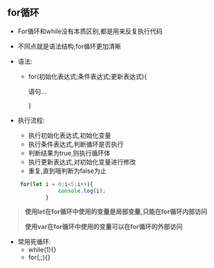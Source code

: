 ## for循环

- For循环和while没有本质区别,都是用来反复执行代码

- 不同点就是语法结构,for循环更加清晰

- 语法:

  - for(初始化表达式;条件表达式;更新表达式){

    语句...

    }
  
- 执行流程:

  - 执行初始化表达式,初始化变量
  - 执行条件表达式,判断循环是否执行
  - 判断结果为true,则执行循环体
  - 执行更新表达式,对初始化变量进行修改
  - 重复,直到哦判断为false为止

```js
	for(let i = 0;i<5;i++){
				console.log(i);
			}

```

> **使用let在for循环中使用的变量是局部变量,只能在for循环内部访问** 
>
> **使用var在for循环中使用的变量可以在for循环的外部访问**  

- 常用死循环:
  - while(1){}
  - for(;;){}
